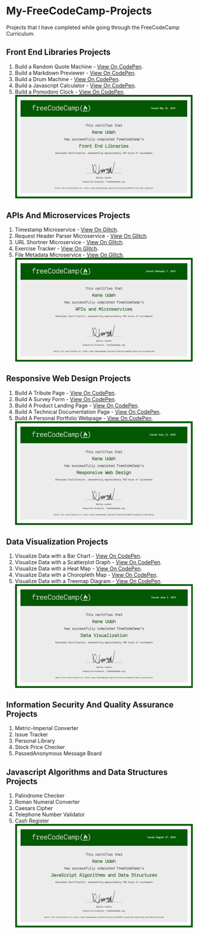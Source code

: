 # My-FreeCodeCamp-Projects
Projects that I have completed while going through the FreeCodeCamp Curriculum.

## Front End Libraries Projects
   1. Build a Random Quote Machine - [View On CodePen](https://codepen.io/kudeh/full/KGKVJo/).
   2. Build a Markdown Previewer - [View On CodePen](https://codepen.io/kudeh/full/rRxQrm).
   3. Build a Drum Machine - [View On CodePen](https://codepen.io/kudeh/full/rRzxGZ).
   4. Build a Javascript Calculator - [View On CodePen](https://codepen.io/kudeh/full/ZZbONd).
   5. Build a Pomodoro Clock - [View On CodePen](https://codepen.io/kudeh/full/YbLeBe).
   ![Alt text](/certifications/front-end-libraries.png?raw=true "Front End Libraries Certification")


## APIs And Microservices Projects
   1. Timestamp Microservice - [View On Glitch](https://cuddly-aardvark.glitch.me/).
   2. Request Header Parser Microservice - [View On Glitch](https://gainful-watcher.glitch.me/).
   3. URL Shortner Microservice - [View On Glitch](https://ancient-printer.glitch.me/).
   4. Exercise Tracker - [View On Glitch](https://uncovered-parakeet.glitch.me/).
   5. File Metadata Microservice - [View On Glitch](https://simple-aluminum.glitch.me/).
   ![Alt text](/certifications/api-and-microservices.png?raw=true "API and Microservices Certification")


## Responsive Web Design Projects
   1. Build A Tribute Page - [View On CodePen](https://codepen.io/kudeh/full/mwrdNe/).
   2. Build A Survey Form - [View On CodePen](https://codepen.io/kudeh/full/wXgBrG/).
   3. Build A Product Landing Page - [View On CodePen](https://codepen.io/kudeh/full/mKWqQK/).
   4. Build A Technical Documentation Page - [View On CodePen](https://codepen.io/kudeh/full/gjYVLR/).
   5. Build A Personal Portfolio Webpage - [View On CodePen](https://codepen.io/kudeh/full/VWPvWX/).
   ![Alt text](/certifications/responsive-web-design.png?raw=true "Responsive Web Design Certification")


## Data Visualization Projects
   1. Visualize Data with a Bar Chart - [View On CodePen](https://codepen.io/kudeh/full/zmxWNq).
   2. Visualize Data with a Scatterplot Graph - [View On CodePen](https://codepen.io/kudeh/full/QRVybb).
   3. Visualize Data with a Heat Map - [View On CodePen](https://codepen.io/kudeh/full/KLGmQy).
   4. Visualize Data with a Choropleth Map - [View On CodePen](https://codepen.io/kudeh/pen/qGLaaa).
   5. Visualize Data with a Treemap Diagram - [View On CodePen](https://codepen.io/kudeh/full/wbNGLK).
   ![Alt text](/certifications/data-visualization.png?raw=true "Data Visualization Certification")


## Information Security And Quality Assurance Projects
   1. Metric-Imperial Converter 
   2. Issue Tracker 
   3. Personal Library 
   4. Stock Price Checker 
   5. PassedAnonymous Message Board 
   

## Javascript Algorithms and Data Structures Projects
   1. Palindrome Checker
   2. Roman Numeral Converter
   3. Caesars Cipher
   4. Telephone Number Validator
   5. Cash Register
   ![Alt text](/certifications/javascript-algorithms-and-data-structures.png?raw=true "Javascript Algorithms and Data Structures Certification")   
